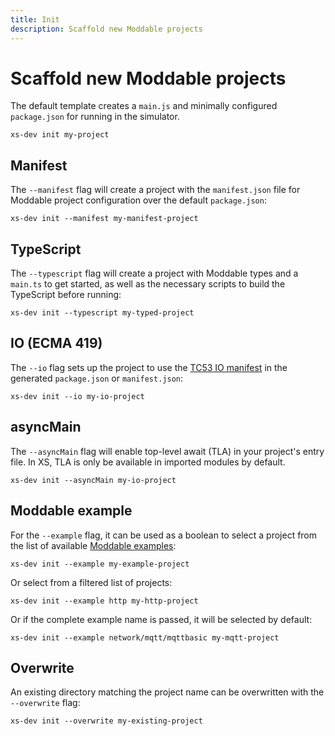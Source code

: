 ```yaml
---
title: Init
description: Scaffold new Moddable projects
---
```


# Scaffold new Moddable projects

The default template creates a `main.js` and minimally configured `package.json` for running in the simulator.

```
xs-dev init my-project
```

## Manifest

The `--manifest` flag will create a project with the `manifest.json` file for Moddable project configuration over the default `package.json`:

```
xs-dev init --manifest my-manifest-project
```

## TypeScript

The `--typescript` flag will create a project with Moddable types and a `main.ts` to get started, as well as the necessary scripts to build the TypeScript before running:

```
xs-dev init --typescript my-typed-project
```

## IO (ECMA 419)

The `--io` flag sets up the project to use the [TC53 IO manifest](https://github.com/Moddable-OpenSource/moddable/blob/public/documentation/io/io.md) in the generated `package.json` or `manifest.json`:

```
xs-dev init --io my-io-project
```

## asyncMain

The `--asyncMain` flag will enable top-level await (TLA) in your project's entry file. In XS, TLA is only be available in imported modules by default.

```
xs-dev init --asyncMain my-io-project
```

## Moddable example

For the `--example` flag, it can be used as a boolean to select a project from the list of available [Moddable examples](https://github.com/Moddable-OpenSource/moddable/tree/public/examples):

```
xs-dev init --example my-example-project
```

Or select from a filtered list of projects:

```
xs-dev init --example http my-http-project
```

Or if the complete example name is passed, it will be selected by default:

```
xs-dev init --example network/mqtt/mqttbasic my-mqtt-project
```

## Overwrite

An existing directory matching the project name can be overwritten with the `--overwrite` flag:

```
xs-dev init --overwrite my-existing-project
```
